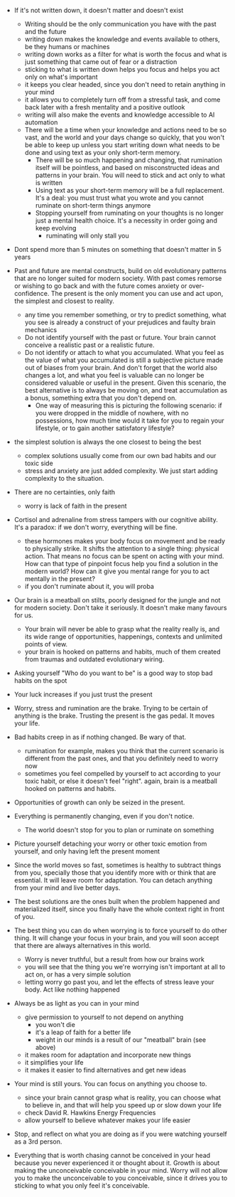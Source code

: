 - If it's not written down, it doesn't matter and doesn't exist
  - Writing should be the only communication you have with the past and the future
  - writing down makes the knowledge and events available to others, be they humans or machines
  - writing down works as a filter for what is worth the focus and what is just something that came out of fear or a distraction
  - sticking to what is written down helps you focus and helps you act only on what's important
  - it keeps you clear headed, since you don't need to retain anything in your mind 
  - it allows you to completely turn off from a stressful task, and come back later with a fresh mentality and a positive outlook
  - writing will also make the events and knowledge accessible to AI automation
  - There will be a time when your knowledge and actions need to be so vast, and the world and your days change so quickly, that you won't be able to keep up unless you start writing down what needs to be done and using text as your only short-term memory.
    - There will be so much happening and changing, that rumination itself will be pointless, and based on misconstructed ideas and patterns in your brain. You will need to stick and act only to what is written
    - Using text as your short-term memory will be a full replacement. It's a deal: you must trust what you wrote and you cannot ruminate on short-term things anymore
    - Stopping yourself from ruminating on your thoughts is no longer just a mental health choice. It's a necessity in order going and keep evolving
      - ruminating will only stall you

- Dont spend more than 5 minutes on something that doesn't matter in 5 years

- Past and future are mental constructs, build on old evolutionary patterns that are no longer suited for modern society. With past comes remorse or wishing to go back and with the future comes anxiety or over-confidence. The present is the only moment you can use and act upon, the simplest and closest to reality.
  - any time you remember something, or try to predict something, what you see is already a construct of your prejudices and faulty brain mechanics
  - Do not identify yourself with the past or future. Your brain cannot conceive a realistic past or a realistic future.
  - Do not identify or attach to what you accumulated. What you feel as the value of what you accumulated is still a subjective picture made out of biases from your brain. And don't forget that the world also changes a lot, and what you feel is valuable can no longer be considered valuable or useful in the present. Given this scenario, the best alternative is to always be moving on, and treat accumulation as a bonus, something extra that you don't depend on.
    - One way of measuring this is picturing the following scenario: if you were dropped in the middle of nowhere, with no possessions, how much time would it take for you to regain your lifestyle, or to gain another satisfatory lifestyle?

- the simplest solution is always the one closest to being the best
  - complex solutions usually come from our own bad habits and our toxic side
  - stress and anxiety are just added complexity. We just start adding complexity to the situation. 

- There are no certainties, only faith
  - worry is lack of faith in the present

- Cortisol and adrenaline from stress tampers with our cognitive ability. It's a paradox: if we don't worry, everything will be fine.
  - these hormones makes your body focus on movement and be ready to physically strike. It shifts the attention to a single thing: physical action. That means no focus can be spent on acting with your mind. How can that type of pinpoint focus help you find a solution in the modern world? How can it give you mental range for you to act mentally in the present?
  - if you don't ruminate about it, you will proba

- Our brain is a meatball on stilts, poorly designed for the jungle and not for modern society. Don't take it seriously. It doesn't make many favours for us. 
  - Your brain will never be able to grasp what the reality really is, and its wide range of opportunities, happenings, contexts and unlimited points of view.
  - your brain is hooked on patterns and habits, much of them created from traumas and outdated evolutionary wiring.

- Asking yourself "Who do you want to be" is a good way to stop bad habits on the spot

- Your luck increases if you just trust the present

- Worry, stress and rumination are the brake. Trying to be certain of anything is the brake. Trusting the present is the gas pedal. It moves your life.

- Bad habits creep in as if nothing changed. Be wary of that.
  - rumination for example, makes you think that the current scenario is different from the past ones, and that you definitely need to worry now
  - sometimes you feel compelled by yourself to act according to your toxic habit, or else it doesn't feel "right". again, brain is a meatball hooked on patterns and habits.

- Opportunities of growth can only be seized in the present. 

- Everything is permanently changing, even if you don't notice. 
  - The world doesn't stop for you to plan or ruminate on something 

- Picture yourself detaching your worry or other toxic emotion from yourself, and only having left the present moment

- Since the world moves so fast, sometimes is healthy to subtract things from you, specially those that you identify more with or think that are essential. It will leave room for adaptation. You can detach anything from your mind and live better days. 

- The best solutions are the ones built when the problem happened and materialized itself, since you finally have the whole context right in front of you.

- The best thing you can do when worrying is to force yourself to do other thing. It will change your focus in your brain, and you will soon accept that there are always alternatives in this world.
  - Worry is never truthful, but a result from how our brains work
  - you will see that the thing you we're worrying isn't important at all to act on, or has a very simple solution
  - letting worry go past you, and let the effects of stress leave your body. Act like nothing happened

- Always be as light as you can in your mind
  - give permission to yourself to not depend on anything
    - you won't die
    - it's a leap of faith for a better life
    - weight in our minds is a result of our "meatball" brain (see above)
  - it makes room for adaptation and incorporate new things
  - it simplifies your life
  - it makes it easier to find alternatives and get new ideas

- Your mind is still yours. You can focus on anything you choose to.
  - since your brain cannot grasp what is reality, you can choose what to believe in, and that will help you speed up or slow down your life
  - check David R. Hawkins Energy Frequencies
  - allow yourself to believe whatever makes your life easier

- Stop, and reflect on what you are doing as if you were watching yourself as a 3rd person.

- Everything that is worth chasing cannot be conceived in your head because you never experienced it or thought about it. Growth is about making the unconceivable conceivable in your mind. Worry will not allow you to make the unconceivable to you conceivable, since it drives you to sticking to what you only feel it's conceivable.

